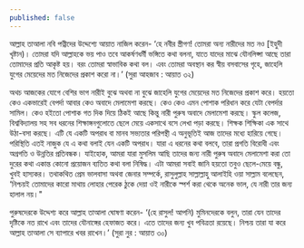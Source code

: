 ```yaml
---
published: false
---
```



আল্লাহ তাআলা নবি পত্নীদের উদ্দেশ্যে  আয়াত নাজিল করেন-
‘হে নবীর স্ত্রীগণ! তোমরা অন্য নারীদের মত নও [ইহুদী খৃষ্টান)। তোমরা যদি আল্লাহকে ভয় পাও তবে আকর্ষণধর্মী ভঙ্গিতে কথা বলনা, যাতে যাদের মাঝে যৌনলিপ্সা আছে তারা তোমাদের প্রতি আকৃষ্ট হয়। বরং তোমরা স্বাভাবিক কথা বল। এবং তোমরা অবস্থান কর স্বীয় বসবাসের গৃহে, জাহেলি যুগের মেয়েদের মত নিজেদের প্রকাশ করো না।’ (সুরা আহজাব : আয়াত ৩২)


অথচ আজকের যোগে বেশির ভাগ নারীই বুঝে অথবা না বুঝে জাহেলি যুগের মেয়েদের মত নিজেদের প্রকাশ করে। হয়তো কেও একভারেই  বেপর্দা আবার কেও অবাদে মেলামেশা করছে। কেও কেও এমন পোশাক পরিধান করে যেটা বেপর্দার সামিল। কেও হইতো পোশাক গত দিক দিয়ে ঠিকই আছে কিন্তু নারী পুরুষ অবাদে মেলামেশা করছে। স্কুল কলেজ, বিশ্ববিদ্যালয় সহ সব ধরনের শিক্ষাঙ্গনগুলোতে ছেলে মেয়ে একসাথে বসে লেখা পড়া করছে। শিক্ষক শিক্ষিকা এক সাথে উঠা-বসা করছে। এটি যে একটি অপরাধ বা মানব সভ্যতার পরিপন্থী এ অনুভূতিই আজ তাদের মধ্যে হারিয়ে গেছে। পরিস্থিতি এতই নাজুক যে এ কথা বলাই যেন একটি অপরাধ। যারা এ ধরনের কথা বলবে, তারা প্রগতি বিরোধী এবং অগ্রগতি ও উন্নতির প্রতিবন্ধক। 
যাইহোক, আমরা যারা মুসলিম আছি তাদের জন্য নারী পুরুষ অবাদে মেলামেশা করা তো দুরের কথা একান্ত কোনো প্রয়োজন ব্যতিত কথা বলা নিষিদ্ধ। এটা আমরা  সবাই জানি হয়তো তবুও ছেলে-মেয়ে বন্ধু, খুবই হাস্যকর। তথাকথিত প্রেম ভালবাসা অথবা জেনার সম্পর্কে, 
রাসুলুল্লাহ সাল্লাল্লাহু আলাইহি ওয়া সাল্লাম বলেছেন, ‘নিশ্চয়ই তোমাদের কারো মাথায় লোহার পেরেক ঠুকে দেয়া ওই নারীকে স্পর্শ করা থেকে অনেক ভাল, যে নারী তার জন্য হালাল নয়।" 

পুরুষদেরকে উদ্দেশ্য করে আল্লাহ তাআলা ঘোষণা করেন-
‘(হে রাসুল! আপনি) মুমিনদেরকে বলুন, তারা যেন তাদের দৃষ্টিকে নত রাখে এবং তাদের যৌনাঙ্গের হেফাজত করে। এতে তাদের জন্য খুব পবিত্রতা রয়েছে। নিশ্চয় তারা যা করে আল্লাহ তাআলা সে ব্যাপারে খবর রাখেন।’ (সুরা নুর : আয়াত ৩০)

